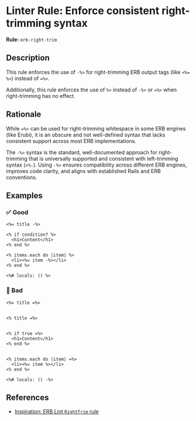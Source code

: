 # Linter Rule: Enforce consistent right-trimming syntax

**Rule:** `erb-right-trim`

## Description

This rule enforces the use of `-%>` for right-trimming ERB output tags (like `<%= %>`) instead of `=%>`.

Additionally, this rule enforces the use of `%>` instead of `-%>` or `=%>` when right-trimming has no effect.

## Rationale

While `=%>` can be used for right-trimming whitespace in some ERB engines (like Erubi), it is an obscure and not well-defined syntax that lacks consistent support across most ERB implementations.

The `-%>` syntax is the standard, well-documented approach for right-trimming that is universally supported and consistent with left-trimming syntax (`<%-`). Using `-%>` ensures compatibility across different ERB engines, improves code clarity, and aligns with established Rails and ERB conventions.

## Examples

### ✅ Good

```erb
<%= title -%>

<% if condition? %>
  <h1>Content</h1>
<% end %>

<% items.each do |item| %>
  <li><%= item -%></li>
<% end %>

<%# locals: () %>
```

### 🚫 Bad

```erb
<%= title =%>


<% title =%>


<% if true =%>
  <h1>Content</h1>
<% end %>


<% items.each do |item| =%>
  <li><%= item %></li>
<% end %>

<%# locals: () -%>
```

## References

- [Inspiration: ERB Lint `RightTrim` rule](https://github.com/Shopify/erb_lint/blob/main/README.md#righttrim)
